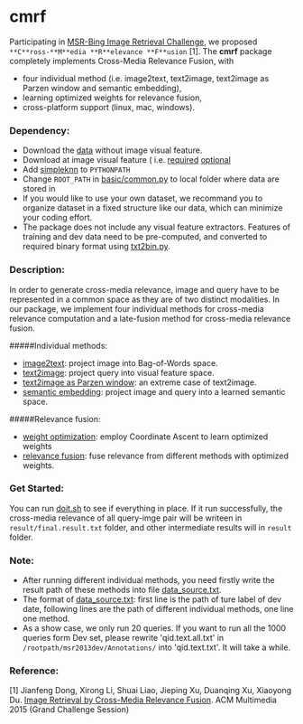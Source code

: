 # cmrf

Participating in [MSR-Bing Image Retrieval Challenge](http://research.microsoft.com/en-US/projects/irc/), 
we proposed `**C**ross-**M**edia **R**elevance **F**usion` [1].
The **cmrf** package completely implements Cross-Media Relevance Fusion, with
* four individual method (i.e. image2text, text2image, text2image as Parzen window and semantic embedding),
* learning optimized weights for relevance fusion,
* cross-platform support (linux, mac, windows).


### Dependency:
* Download the [data](http://www.mmc.ruc.edu.cn/research/irc2015/data/rucmmc_irc2015_data.tar.gz) without image visual feature.
* Download at image visual feature ( i.e. [required](http://www.mmc.ruc.edu.cn/research/irc2015/data/rucmmc_irc2015_required_feature.tar.gz) [optional](http://www.mmc.ruc.edu.cn/research/irc2015/data/rucmmc_irc2015_optional_feature.tar.gz)
* Add [simpleknn](simpleknn) to `PYTHONPATH`
* Change `ROOT_PATH` in [basic/common.py](basic/common.py) to local folder where data are stored in
* If you would like to use your own dataset, we recommand you to organize dataset in a fixed structure like our data, which can minimize your coding effort.
* The package does not include any visual feature extractors. Features of training and dev data need to be pre-computed, and converted to required binary format using [txt2bin.py](https://github.com/li-xirong/simpleknn/blob/master/txt2bin.py).


### Description:
In order to generate cross-media relevance, image and query have to be represented in a common space as they are of two distinct modalities. In our package, we implement four individual methods for cross-media relevance computation and a late-fusion method for cross-media relevance fusion.

#####Individual methods:
* [image2text](image2text.py): project image into Bag-of-Words space.
* [text2image](text2image.py): project query into visual feature space.
* [text2image as Parzen window](parzenWindow.py): an extreme case of text2image.
* [semantic embedding](semantic_embedding.py):  project image and query into a learned semantic space.

#####Relevance fusion:
* [weight optimization](weightOptimization.py): employ Coordinate Ascent to learn optimized weights
* [relevance fusion](relevanceFusion.py): fuse relevance from different methods with optimized weights.


### Get Started:
You can run [doit.sh](doit.sh) to see if everything in place.
If it run successfully, the cross-media relevance of all query-imge pair will be writeen in `result/final.result.txt` folder, and other intermediate results will in `result` folder.


### Note:
* After running different individual methods, you need firstly write the result path of these methods into file [data_source.txt](data/data_source.txt). 
* The format of [data_source.txt](data/data_source.txt): first line is the path of ture label of dev date, following lines are the path of different individual methods, one line one method.
* As a show case, we only run 20 queries. If you want to run all the 1000 queries form Dev set, please rewrite  'qid.text.all.txt' in `/rootpath/msr2013dev/Annotations/` into 'qid.text.txt'. It will take a while.


### Reference:

[1] Jianfeng Dong, Xirong Li, Shuai Liao, Jieping Xu, Duanqing Xu, Xiaoyong Du. [Image Retrieval by Cross-Media Relevance Fusion](http://www.mmc.ruc.edu.cn/research/irc2015/p173-dong.pdf). ACM Multimedia 2015 (Grand Challenge Session)
